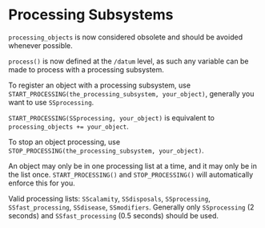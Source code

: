 # Processing Subsystems #
`processing_objects` is now considered obsolete and should be avoided whenever possible.

`process()` is now defined at the `/datum` level, as such any variable can be made to process with a processing subsystem.

To register an object with a processing subsystem, use `START_PROCESSING(the_processing_subsystem, your_object)`, generally you want to use `SSprocessing`. 

`START_PROCESSING(SSprocessing, your_object)` is equivalent to `processing_objects += your_object`.

To stop an object processing, use `STOP_PROCESSING(the_processing_subsystem, your_object)`.

An object may only be in one processing list at a time, and it may only be in the list once. `START_PROCESSING()` and `STOP_PROCESSING()` will automatically enforce this for you.

Valid processing lists: `SScalamity`, `SSdisposals`, `SSprocessing`, `SSfast_processing`, `SSdisease`, `SSmodifiers`. Generally only `SSprocessing` (2 seconds) and `SSfast_processing` (0.5 seconds) should be used.
